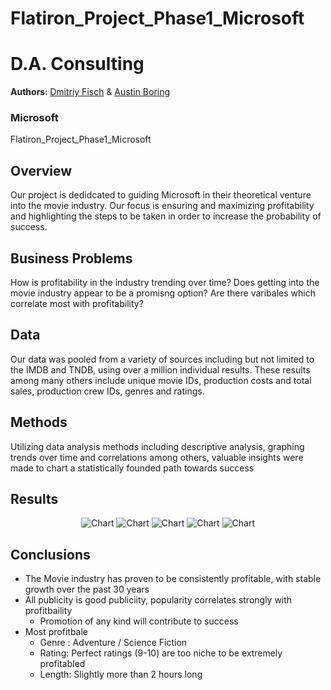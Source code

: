 # Flatiron_Project_Phase1_Microsoft
# D.A. Consulting 
**Authors**: 
[Dmitriy Fisch](https://github.com/schahmatist) 
&
[Austin Boring](https://github.com/Auustiino)
### Microsoft
Flatiron_Project_Phase1_Microsoft

## Overview
Our project is dedidcated to guiding Microsoft in their theoretical venture into the movie industry. 
Our focus is ensuring and maximizing profitability and highlighting the steps to be taken in order to increase the probability of success. 

## Business Problems
How is profitability in the industry trending over time?
  Does getting into the movie industry appear to be a promisng option?
Are there varibales which correlate most with profitability?

## Data 
Our data was pooled from a variety of sources including but not limited to the IMDB and TNDB, using over a million individual results. These results among many others include unique movie IDs, production costs and total sales, production crew IDs, genres and ratings. 

## Methods
Utilizing data analysis methods including descriptive analysis, graphing trends over time and correlations among others, valuable insights were made to chart a statistically founded path towards success

## Results 

<p align="center">
  <img src=https://github.com/schahmatist/Flatiron_Project_Phase1_Microsoft/blob/dima/images/profit_by_year.png width="" title="Chart">
  <img src=https://github.com/schahmatist/Flatiron_Project_Phase1_Microsoft/blob/dima/images/misc_profit_correlations.png width="" title="Chart">
  <img src=https://github.com/schahmatist/Flatiron_Project_Phase1_Microsoft/blob/dima/images/avg_rating_correlations.png width="" title="Chart">
  <img src=https://github.com/schahmatist/Flatiron_Project_Phase1_Microsoft/blob/dima/images/profit_by_genre.png width="" title="Chart">
  <img src=https://github.com/schahmatist/Flatiron_Project_Phase1_Microsoft/blob/dima/images/optimal_movie_length.png width="" title="Chart">
</p>

## Conclusions
- The Movie industry has proven to be consistently profitable, with stable growth over the past 30 years
- All publicity is good publiciity, popularity correlates strongly with profitbaility
    - Promotion of any kind will contribute to success
- Most profitbale
    - Genre : Adventure / Science Fiction
    - Rating: Perfect ratings (9-10) are too niche to be extremely profitabled 
    - Length: Slightly more than 2 hours long


